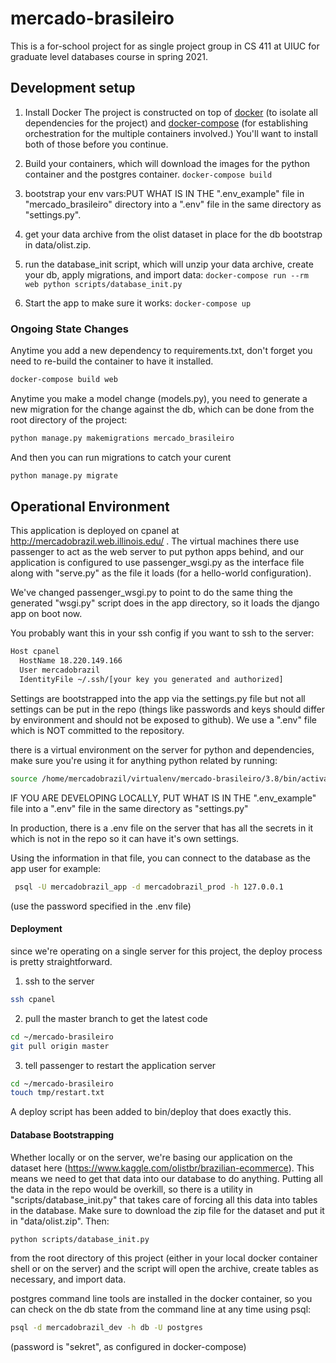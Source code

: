 # mercado-brasileiro

This is a for-school project for as single project group in CS 411 at UIUC for graduate level databases course in spring 2021.

## Development setup

1) Install Docker
The project is constructed on top of [docker](https://docs.docker.com/get-docker/) (to isolate all dependencies
for the project) and [docker-compose](https://docs.docker.com/compose/install/)
(for establishing orchestration for the multiple containers involved.) You'll want to install both
of those before you continue.

2) Build your containers, which will download the images for the python container and the postgres container.
`docker-compose build`

3) bootstrap your env vars:PUT WHAT IS IN THE ".env_example"
file in "mercado_brasileiro" directory into a ".env" file in the same directory as "settings.py".

3) get your data archive from the olist dataset in place
for the db bootstrap in data/olist.zip.

4) run the database_init script, which will unzip
your data archive, create your db, apply migrations,
and import data:
`docker-compose run --rm web python scripts/database_init.py`

5) Start the app to make sure it works: `docker-compose up`


### Ongoing State Changes

Anytime you add a new dependency to requirements.txt,
don't forget you need to re-build the container to have it
installed.

```bash
docker-compose build web
```

Anytime you make a model change (models.py), you need to generate a new
migration for the change against the db, which
can be done from the root directory of the project:

```bash
python manage.py makemigrations mercado_brasileiro
```

And then you can run migrations to catch your curent

```bash
python manage.py migrate
```

## Operational Environment

This application is deployed on cpanel at http://mercadobrazil.web.illinois.edu/ .
The virtual machines there use passenger to act as the web server
to put python apps behind, and our application is configured to use
passenger_wsgi.py as the interface file along with "serve.py" as the file
it loads (for a hello-world configuration).

We've changed passenger_wsgi.py to point to do the same thing the generated
"wsgi.py" script does in the app directory, so it loads the django app
on boot now.

You probably want this in your ssh config if you want to ssh to the server:

```bash
Host cpanel
  HostName 18.220.149.166
  User mercadobrazil
  IdentityFile ~/.ssh/[your key you generated and authorized]
```

Settings are bootstrapped into the app via the settings.py file
but not all settings can be put in the repo
(things like passwords and keys should differ by environment
and should not be exposed to github).  We use a ".env" file
which is NOT committed to the repository.

there is a virtual environment on the server for python
and dependencies, make sure you're using it for anything
python related by running:

```bash
source /home/mercadobrazil/virtualenv/mercado-brasileiro/3.8/bin/activate
```

IF YOU ARE DEVELOPING LOCALLY, PUT WHAT IS IN THE ".env_example"
file into a ".env" file in the same directory as "settings.py"

In production, there is a .env file on the server that has
all the secrets in it which is not in the repo so it can have
it's own settings.

Using the information in that file, you can connect to the database
as the app user for example:

```bash
 psql -U mercadobrazil_app -d mercadobrazil_prod -h 127.0.0.1
```
(use the password specified in the .env file)

#### Deployment

since we're operating on a single server for this project, the deploy process is
pretty straightforward.


1) ssh to the server

```bash
ssh cpanel
```

2) pull the master branch to get the latest code
```bash
cd ~/mercado-brasileiro
git pull origin master
```

3) tell passenger to restart the application server
```bash
cd ~/mercado-brasileiro
touch tmp/restart.txt
```

A deploy script has been added to bin/deploy that does exactly this.

#### Database Bootstrapping

Whether locally or on the server, we're basing our application
on the dataset here
(https://www.kaggle.com/olistbr/brazilian-ecommerce).
This means we need to get that data into our database to do
anything.  Putting all the data in the repo would be
overkill, so there is a utility in "scripts/database_init.py"
that takes care of forcing all this data into tables
in the database.  Make sure to download the zip file for
the dataset and put it in "data/olist.zip". Then:

```bash
python scripts/database_init.py
```

from the root directory of this project (either in your local
docker container shell or on the server) and the script will
open the archive, create tables as necessary, and import
data.

postgres command line tools are installed in the 
docker container, so you can check on the db state
from the command line at any time using psql:

```bash
psql -d mercadobrazil_dev -h db -U postgres
```

(password is "sekret", as configured in docker-compose)